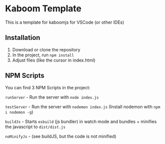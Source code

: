 # Kaboom Template

This is a template for kaboomjs for VSCode (or other IDEs)

## Installation

1. Download or clone the repository
2. In the project, run `npm install`
3. Adjust files (like the cursor in index.html)

## NPM Scripts

You can find 3 NPM Scripts in the project:

`runServer` - Run the server with `node index.js`

`testServer` - Run the server with `nodemon index.js` (Install nodemon with `npm i nodemon -g`)

`buildJs` - Starts `esbuild` (js bundler) in watch mode and bundles + minifies the javascript to `dist/dist.js` 

`noMinifyJs` - (see buildJS, but the code is not minified)